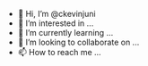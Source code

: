 - 👋 Hi, I’m @ckevinjuni
- 👀 I’m interested in ...
- 🌱 I’m currently learning ...
- 💞️ I’m looking to collaborate on ...
- 📫 How to reach me ...

<!---
ckevinjuni/ckevinjuni is a ✨ special ✨ repository because its `README.md` (this file) appears on your GitHub profile.
You can click the Preview link to take a look at your changes.
--->
